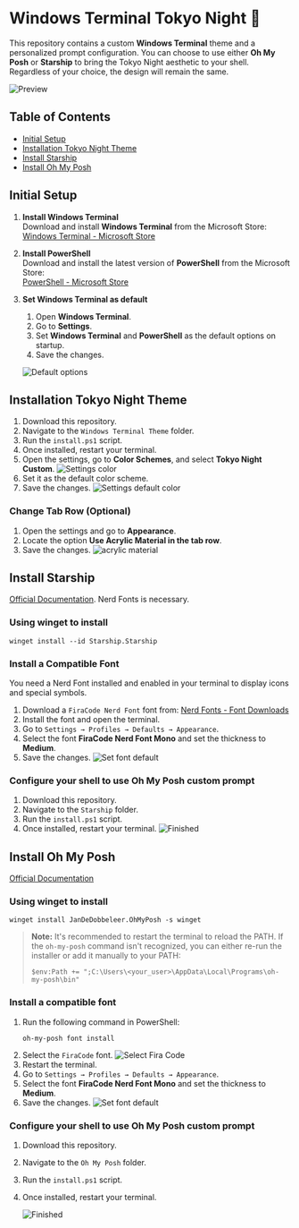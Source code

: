 # Windows Terminal Tokyo Night 🌙

This repository contains a custom **Windows Terminal** theme and a personalized prompt configuration. You can choose to use either **Oh My Posh** or **Starship** to bring the Tokyo Night aesthetic to your shell. Regardless of your choice, the design will remain the same.

![Preview](.github/assets/terminal-preview.png)

## Table of Contents

- [Initial Setup](#initial-setup)
- [Installation Tokyo Night Theme](#installation-tokyo-night-theme)
- [Install Starship](#install-oh-my-posh)
- [Install Oh My Posh](#install-oh-my-posh)

## Initial Setup

1. **Install Windows Terminal**  
   Download and install **Windows Terminal** from the Microsoft Store:  
    [Windows Terminal - Microsoft Store](https://apps.microsoft.com/detail/9N0DX20HK701?hl=en-us&gl=ES&ocid=pdpshare)
2. **Install PowerShell**  
   Download and install the latest version of **PowerShell** from the Microsoft Store:  
    [PowerShell - Microsoft Store](https://apps.microsoft.com/detail/9MZ1SNWT0N5D?hl=en-us&gl=ES&ocid=pdpshare)
3. **Set Windows Terminal as default**

   1. Open **Windows Terminal**.
   2. Go to **Settings**.
   3. Set **Windows Terminal** and **PowerShell** as the default options on startup.
   4. Save the changes.

   ![Default options](.github/assets/windows_terminal_default.png)

## Installation Tokyo Night Theme

1. Download this repository.
2. Navigate to the `Windows Terminal Theme` folder.
3. Run the `install.ps1` script.
4. Once installed, restart your terminal.
5. Open the settings, go to **Color Schemes**, and select **Tokyo Night Custom**.
   ![Settings color](.github/assets/settings_color_theme.png)
6. Set it as the default color scheme.
7. Save the changes.
   ![Settings default color](.github/assets/default_color_theme.png)

### Change Tab Row (Optional)

1. Open the settings and go to **Appearance**.
2. Locate the option **Use Acrylic Material in the tab row**.
3. Save the changes.
   ![acrylic material](.github/assets/acrylic_material_tab_row.png)

## Install Starship

[Official Documentation](https://starship.rs/guide/). Nerd Fonts is necessary.

### Using winget to install

```
winget install --id Starship.Starship
```

### Install a Compatible Font

You need a Nerd Font installed and enabled in your terminal to display icons and special symbols. 

1. Download a `FiraCode Nerd Font` font from:  [Nerd Fonts - Font Downloads](https://www.nerdfonts.com/font-downloads)
2. Install the font and open the terminal.
3. Go to `Settings → Profiles → Defaults → Appearance`.
4. Select the font **FiraCode Nerd Font Mono** and set the thickness to **Medium**.
5. Save the changes.
   ![Set font default](.github/assets/set_font_fira_code.png)

### Configure your shell to use Oh My Posh custom prompt

1. Download this repository.
2. Navigate to the `Starship` folder.
3. Run the `install.ps1` script.
4. Once installed, restart your terminal.
   ![Finished](.github/assets/prompt_starship.png)

## Install Oh My Posh

[Official Documentation](https://ohmyposh.dev/docs/installation/windows)

### Using winget to install

```
winget install JanDeDobbeleer.OhMyPosh -s winget
```

> **Note:** It's recommended to restart the terminal to reload the PATH. If the `oh-my-posh` command isn't recognized, you can either re-run the installer or add it manually to your PATH:
>
> ```
> $env:Path += ";C:\Users\<your_user>\AppData\Local\Programs\oh-my-posh\bin"
> ```

### Install a compatible font

1. Run the following command in PowerShell:
   ```
   oh-my-posh font install
   ```
2. Select the `FiraCode` font.
   ![Select Fira Code](.github/assets/install_fira_code.png)
3. Restart the terminal.
4. Go to `Settings → Profiles → Defaults → Appearance`.
5. Select the font **FiraCode Nerd Font Mono** and set the thickness to **Medium**.
6. Save the changes.
   ![Set font default](.github/assets/set_font_fira_code.png)

### Configure your shell to use Oh My Posh custom prompt

1. Download this repository.
2. Navigate to the `Oh My Posh` folder.
3. Run the `install.ps1` script.
4. Once installed, restart your terminal.

   ![Finished](.github/assets/script_prompt.png)
